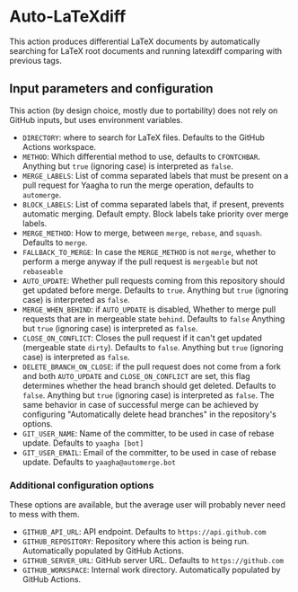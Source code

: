 # Auto-LaTeXdiff

This action produces differential LaTeX documents by automatically searching for LaTeX root documents and running latexdiff comparing with previous tags.

## Input parameters and configuration

This action (by design choice, mostly due to portability) does not rely on GitHub inputs, but uses environment variables.

* `DIRECTORY`: where to search for LaTeX files. Defaults to the GitHub Actions workspace.
* `METHOD`: Which differential method to use, defaults to `CFONTCHBAR`.
Anything but `true` (ignoring case) is interpreted as `false`.
* `MERGE_LABELS`: List of comma separated labels that must be present on a pull request for Yaagha to run the merge operation, defaults to `automerge`.
* `BLOCK_LABELS`: List of comma separated labels that, if present, prevents automatic merging. Default empty. Block labels take priority over merge labels.
* `MERGE_METHOD`: How to merge, between `merge`, `rebase`, and `squash`. Defaults to `merge`.
* `FALLBACK_TO_MERGE`: In case the `MERGE_METHOD` is not `merge`, whether to perform a merge anyway if the pull request is `mergeable` but not `rebaseable`
* `AUTO_UPDATE`: Whether pull requests coming from this repository should get updated before merge. Defaults to `true`.
Anything but `true` (ignoring case) is interpreted as `false`.
* `MERGE_WHEN_BEHIND`: if `AUTO_UPDATE` is disabled, Whether to merge pull requests that are in mergeable state `behind`. Defaults to `false`
Anything but `true` (ignoring case) is interpreted as `false`.
* `CLOSE_ON_CONFLICT`: Closes the pull request if it can't get updated (mergeable state `dirty`). Defaults to `false`.
Anything but `true` (ignoring case) is interpreted as `false`.
* `DELETE_BRANCH_ON_CLOSE`: if the pull request does not come from a fork and both `AUTO_UPDATE` and `CLOSE_ON_CONFLICT` are set, this flag determines whether the head branch should get deleted.
Defaults to `false`.
Anything but `true` (ignoring case) is interpreted as `false`.
The same behavior in case of successful merge can be achieved by configuring "Automatically delete head branches" in the repository's options. 
* `GIT_USER_NAME`: Name of the committer, to be used in case of rebase update. Defaults to `yaagha [bot]`
* `GIT_USER_EMAIL`: Email of the committer, to be used in case of rebase update. Defaults to `yaagha@automerge.bot`

### Additional configuration options

These options are available, but the average user will probably never need to mess with them.

* `GITHUB_API_URL`: API endpoint. Defaults to `https://api.github.com`
* `GITHUB_REPOSITORY`: Repository where this action is being run. Automatically populated by GitHub Actions.
* `GITHUB_SERVER_URL`: GitHub server URL. Defaults to `https://github.com`
* `GITHUB_WORKSPACE`: Internal work directory. Automatically populated by GitHub Actions.